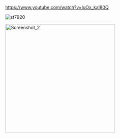 https://www.youtube.com/watch?v=IuOx_kaI80Q

![st7920](https://github.com/offpic/ST7920-SPI-GRAPHIC-LCD-RASSPBERRY-PI-PICO/assets/31142397/b56a84d9-1f6d-4d43-8b70-f5cbd7a9c9e8)

<img width="344" alt="Screenshot_2" src="https://github.com/offpic/ST7920-SPI-GRAPHIC-LCD-RASSPBERRY-PI-PICO/assets/31142397/fa2cc64b-875c-4f39-bac6-baaae832cb07">

